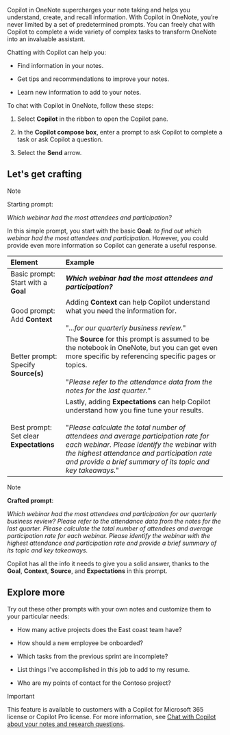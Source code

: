 Copilot in OneNote supercharges your note taking and helps you understand, create, and recall information. With Copilot in OneNote, you’re never limited by a set of predetermined prompts. You can freely chat with Copilot to complete a wide variety of complex tasks to transform OneNote into an invaluable assistant. 

Chatting with Copilot can help you:

- Find information in your notes.

- Get tips and recommendations to improve your notes.

- Learn new information to add to your notes.

To chat with Copilot in OneNote, follow these steps:

1. Select **Copilot** in the ribbon to open the Copilot pane.

1. In the **Copilot compose box**, enter a prompt to ask Copilot to complete a task or ask Copilot a question.

1. Select the **Send** arrow.

## Let's get crafting

> [!NOTE]
> Starting prompt:
>
> _Which webinar had the most attendees and participation?_

In this simple prompt, you start with the basic **Goal**: _to find out which webinar had the most attendees and participation_. However, you could provide even more information so Copilot can generate a useful response.

| Element | Example |
| :------ | :------- |
| Basic prompt: <br>Start with a **Goal** | **_Which webinar had the most attendees and participation?_** |
| Good prompt: <br>Add **Context** | Adding **Context** can help Copilot understand what you need the information for.<br><br>"_...for our quarterly business review._" |
| Better prompt: <br>Specify **Source(s)** | The **Source** for this prompt is assumed to be the notebook in OneNote, but you can get even more specific by referencing specific pages or topics.<br><br>"_Please refer to the attendance data from the notes for the last quarter._" |
| Best prompt: <br>Set clear **Expectations** | Lastly, adding **Expectations** can help Copilot understand how you fine tune your results.<br><br>"_Please calculate the total number of attendees and average participation rate for each webinar. Please identify the webinar with the highest attendance and participation rate and provide a brief summary of its topic and key takeaways._" |

> [!NOTE]
> **Crafted prompt**:
>
> _Which webinar had the most attendees and participation for our quarterly business review? Please refer to the attendance data from the notes for the last quarter. Please calculate the total number of attendees and average participation rate for each webinar. Please identify the webinar with the highest attendance and participation rate and provide a brief summary of its topic and key takeaways._

Copilot has all the info it needs to give you a solid answer, thanks to the **Goal**, **Context**, **Source**, and **Expectations** in this prompt.

## Explore more

Try out these other prompts with your own notes and customize them to your particular needs: 

- How many active projects does the East coast team have?

- How should a new employee be onboarded?

- Which tasks from the previous sprint are incomplete?

- List things I've accomplished in this job to add to my resume.

- Who are my points of contact for the Contoso project?

> [!IMPORTANT]
> This feature is available to customers with a Copilot for Microsoft 365 license or Copilot Pro license. For more information, see [Chat with Copilot about your notes and research questions](https://support.microsoft.com/office/chat-with-copilot-about-your-notes-and-research-questions-8be75b91-d4d3-461e-af9a-fadfe208b589).